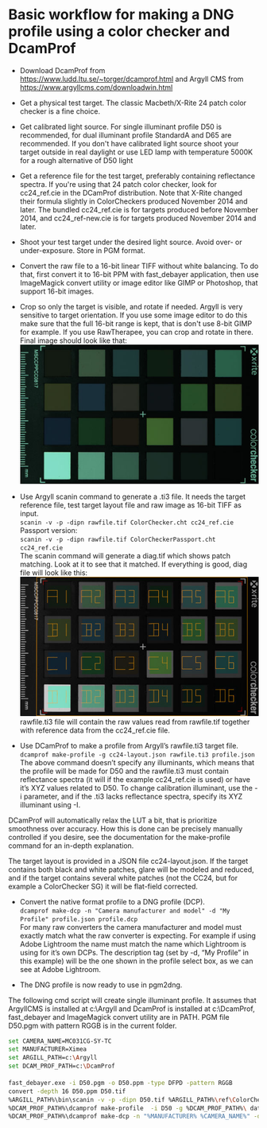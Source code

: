 # Basic workflow for making a DNG profile using a color checker and DcamProf
* Download DcamProf from https://www.ludd.ltu.se/~torger/dcamprof.html and Argyll CMS from https://www.argyllcms.com/downloadwin.html
* Get a physical test target. The classic Macbeth/X-Rite 24 patch color checker is a fine choice.

* Get calibrated light source. For single illuminant profile D50 is recommended, for dual illuminant profile StandardA and D65 are recommended. If you don't have calibrated light source shoot your target  outside in real daylight or use LED lamp with temperature 5000K for a rough alternative of D50 light

* Get a reference file for the test target, preferably containing reflectance spectra. If you're using that 24 patch color checker, look for cc24_ref.cie in the DCamProf distribution. Note that X-Rite changed their formula slightly in ColorCheckers produced November 2014 and later. The bundled cc24_ref.cie is for targets produced before November 2014, and cc24_ref-new.cie is for targets produced November 2014 and later.

* Shoot your test target under the desired light source. Avoid over- or under-exposure. Store in PGM format.

* Convert the raw file to a 16-bit linear TIFF without white balancing. To do that, first convert it to 16-bit PPM with fast_debayer application, then use ImageMagick convert utility or image editor like GIMP or Photoshop, that support 16-bit images.

* Crop so only the target is visible, and rotate if needed. Argyll is very sensitive to target orientation. If you use some image editor to do this make sure that the full 16-bit range is kept, that is don't use 8-bit GIMP for example. If you use RawTherapee, you can crop and rotate in there. Final image should look like that:
![](cc24.jpg)

* Use Argyll scanin command to generate a .ti3 file. It needs the target reference file, test target layout file and raw image as 16-bit TIFF as input.<br>
`scanin -v -p -dipn rawfile.tif ColorChecker.cht cc24_ref.cie`<br>
Passport version: <br>
`scanin -v -p -dipn rawfile.tif ColorCheckerPassport.cht cc24_ref.cie`<br>
The scanin command will generate a diag.tif which shows patch matching. Look at it to see that it matched. If everything is good, diag file will look like this:
![](diag.jpg) <br>
rawfile.ti3 file will contain the raw values read from rawfile.tif together with reference data from the cc24_ref.cie file.

* Use DCamProf to make a profile from Argyll’s rawfile.ti3 target file.<br>
`dcamprof make-profile -g cc24-layout.json rawfile.ti3 profile.json`<br>
The above command doesn’t specify any illuminants, which means that the profile will be made for D50 and the rawfile.ti3 must contain reflectance spectra (it will if the example cc24_ref.cie is used) or have it’s XYZ values related to D50. To change calibration illuminant, use the -i parameter, and if the .ti3 lacks reflectance spectra, specify its XYZ illuminant using -I.

DCamProf will automatically relax the LUT a bit, that is prioritize smoothness over accuracy. How this is done can be precisely manually controlled if you desire, see the documentation for the make-profile command for an in-depth explanation.

The target layout is provided in a JSON file cc24-layout.json. If the target contains both black and white patches, glare will be modeled and reduced, and if the target contains several white patches (not the CC24, but for example a ColorChecker SG) it will be flat-field corrected.

* Convert the native format profile to a DNG profile (DCP).<br>
`dcamprof make-dcp -n "Camera manufacturer and model" -d "My Profile" profile.json profile.dcp`<br>
For many raw converters the camera manufacturer and model must exactly match what the raw converter is expecting. For example if using Adobe Lightroom the name must match the name which Lightroom is using for it’s own DCPs.
The description tag (set by -d, “My Profile” in this example) will be the one shown in the profile select box, as we can see at Adobe Lightroom.

* The DNG profile is now ready to use in pgm2dng.

The following cmd script will create single illuminant profile. It assumes that ArgyllCMS is installed at c:\Argyll and DcamProf is installed at c:\DcamProf, fast_debayer and ImageMagick convert utility are in PATH. PGM file D50.pgm with pattern RGGB is in the current folder.

```bash
set CAMERA_NAME=MC031CG-SY-TC
set MANUFACTURER=Ximea
set ARGILL_PATH=c:\Argyll
set DCAM_PROF_PATH=c:\DcamProf

fast_debayer.exe -i D50.pgm -o D50.ppm -type DFPD -pattern RGGB
convert -depth 16 D50.ppm D50.tif
%ARGILL_PATH%\bin\scanin -v -p -dipn D50.tif %ARGILL_PATH%\ref\ColorChecker.cht %DCAM_PROF_PATH%\data-examples\cc24_ref.cie diag_D50.tif
%DCAM_PROF_PATH%\dcamprof make-profile  -i D50 -g %DCAM_PROF_PATH%\ data-examples\cc24-layout.json D50.ti3 D50.json
%DCAM_PROF_PATH%\dcamprof make-dcp -n "%MANUFACTURER% %CAMERA_NAME%" -d "X-rite-D50" -h 24,12,12 -t acr -o neutral D50.json %MANUFACTURER%-%CAMERA_NAME%-D50.dcp
```
